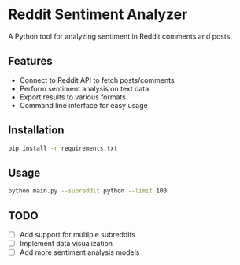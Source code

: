 # Reddit Sentiment Analyzer

A Python tool for analyzing sentiment in Reddit comments and posts.

## Features

- Connect to Reddit API to fetch posts/comments
- Perform sentiment analysis on text data
- Export results to various formats
- Command line interface for easy usage

## Installation

```bash
pip install -r requirements.txt
```

## Usage

```bash
python main.py --subreddit python --limit 100
```

## TODO

- [ ] Add support for multiple subreddits
- [ ] Implement data visualization
- [ ] Add more sentiment analysis models